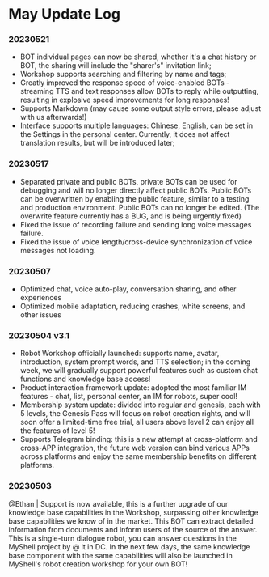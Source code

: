 # May Update Log

### 20230521

* BOT individual pages can now be shared, whether it's a chat history or BOT, the sharing will include the "sharer's" invitation link;
* Workshop supports searching and filtering by name and tags;
* Greatly improved the response speed of voice-enabled BOTs - streaming TTS and text responses allow BOTs to reply while outputting, resulting in explosive speed improvements for long responses!
* Supports Markdown (may cause some output style errors, please adjust with us afterwards!)
* Interface supports multiple languages: Chinese, English, can be set in the Settings in the personal center. Currently, it does not affect translation results, but will be introduced later;

### 20230517

* Separated private and public BOTs, private BOTs can be used for debugging and will no longer directly affect public BOTs. Public BOTs can be overwritten by enabling the public feature, similar to a testing and production environment. Public BOTs can no longer be edited. (The overwrite feature currently has a BUG, and is being urgently fixed)
* Fixed the issue of recording failure and sending long voice messages failure.
* Fixed the issue of voice length/cross-device synchronization of voice messages not loading.

### 20230507

* Optimized chat, voice auto-play, conversation sharing, and other experiences
* Optimized mobile adaptation, reducing crashes, white screens, and other issues

### 20230504 v3.1&#x20;

* Robot Workshop officially launched: supports name, avatar, introduction, system prompt words, and TTS selection; in the coming week, we will gradually support powerful features such as custom chat functions and knowledge base access!
* Product interaction framework update: adopted the most familiar IM features - chat, list, personal center, an IM for robots, super cool!
* Membership system update: divided into regular and genesis, each with 5 levels, the Genesis Pass will focus on robot creation rights, and will soon offer a limited-time free trial, all users above level 2 can enjoy all the features of level 5!&#x20;
* Supports Telegram binding: this is a new attempt at cross-platform and cross-APP integration, the future web version can bind various APPs across platforms and enjoy the same membership benefits on different platforms.

### 20230503&#x20;

@Ethan | Support is now available, this is a further upgrade of our knowledge base capabilities in the Workshop, surpassing other knowledge base capabilities we know of in the market. This BOT can extract detailed information from documents and inform users of the source of the answer. This is a single-turn dialogue robot, you can answer questions in the MyShell project by @ it in DC. In the next few days, the same knowledge base component with the same capabilities will also be launched in MyShell's robot creation workshop for your own BOT!